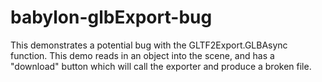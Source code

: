 # babylon-glbExport-bug
This demonstrates a potential bug with the GLTF2Export.GLBAsync function. This demo reads in an object into the scene, and has a "download" button which will call the exporter and produce a broken file.
